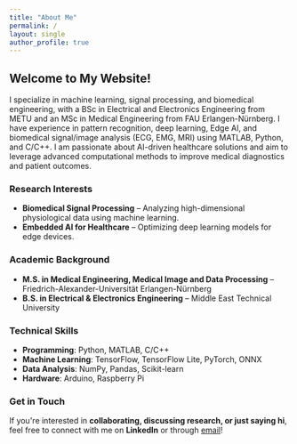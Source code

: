 ```yaml
---
title: "About Me"
permalink: /
layout: single
author_profile: true
---
```


## Welcome to My Website!

I specialize in machine learning, signal processing, and biomedical engineering, with a BSc in Electrical and Electronics Engineering from METU and an MSc in Medical Engineering from FAU Erlangen-Nürnberg. I have experience in pattern recognition, deep learning, Edge AI, and biomedical signal/image analysis (ECG, EMG, MRI) using MATLAB, Python, and C/C++. I am passionate about AI-driven healthcare solutions and aim to leverage advanced computational methods to improve medical diagnostics and patient outcomes.

### Research Interests
- **Biomedical Signal Processing** – Analyzing high-dimensional physiological data using machine learning.
- **Embedded AI for Healthcare** – Optimizing deep learning models for edge devices.

### Academic Background
- **M.S. in Medical Engineering, Medical Image and Data Processing** – Friedrich-Alexander-Universität Erlangen-Nürnberg
- **B.S. in Electrical & Electronics Engineering** – Middle East Technical University

### Technical Skills
- **Programming**: Python, MATLAB, C/C++
- **Machine Learning**: TensorFlow, TensorFlow Lite, PyTorch, ONNX
- **Data Analysis**: NumPy, Pandas, Scikit-learn
- **Hardware**: Arduino, Raspberry Pi

### Get in Touch
If you're interested in **collaborating, discussing research, or just saying hi**, feel free to connect with me on **LinkedIn** or through [email](mailto:egeozkoc@gmail.com)!

